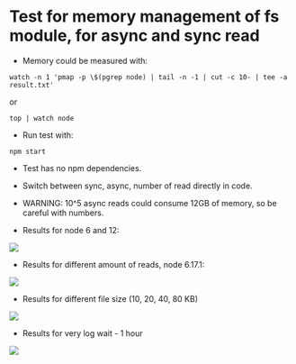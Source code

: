 # Test for memory management of fs module, for async and sync read
* Memory could be measured with:

```watch -n 1 'pmap -p \$(pgrep node) | tail -n -1 | cut -c 10- | tee -a result.txt'```

or

```top | watch node```

* Run test with:

```npm start```

* Test has no npm dependencies.

* Switch between sync, async, number of read directly in code.

* WARNING: 10^5 async reads could consume 12GB of memory, so be careful with numbers.

* Results for node 6 and 12:

![](https://github.com/ip413/node-read-file/blob/master/docs/data.png)

* Results for different amount of reads, node 6.17.1:

![](https://github.com/ip413/node-read-file/blob/master/docs/read.png)

* Results for different file size (10, 20, 40, 80 KB)

![](https://github.com/ip413/node-read-file/blob/master/docs/file-size.png)

* Results for very log wait - 1 hour

![](https://github.com/ip413/node-read-file/blob/master/docs/one-hour.png)
